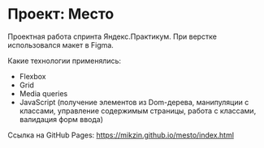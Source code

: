 # Проект: Место

Проектная работа спринта Яндекс.Практикум.
При верстке использовался макет в Figma.

Какие технологии применялись:

- Flexbox
- Grid
- Media queries
- JavaScript (получение элементов из Dom-дерева, манипуляции с классами, управление содержимым страницы, работа с классами, валидация форм ввода)

Ссылка на GitHub Pages:
https://mikzin.github.io/mesto/index.html
